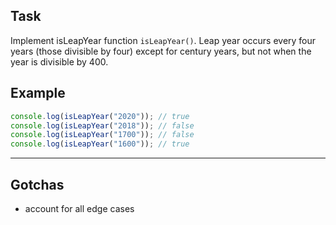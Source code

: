 ## Task

Implement isLeapYear function `isLeapYear()`. Leap year occurs every four years (those divisible by four) except for century years, but not when the year is divisible by 400.

## Example

```js
console.log(isLeapYear("2020")); // true
console.log(isLeapYear("2018")); // false
console.log(isLeapYear("1700")); // false
console.log(isLeapYear("1600")); // true
```

---

## Gotchas

- account for all edge cases
